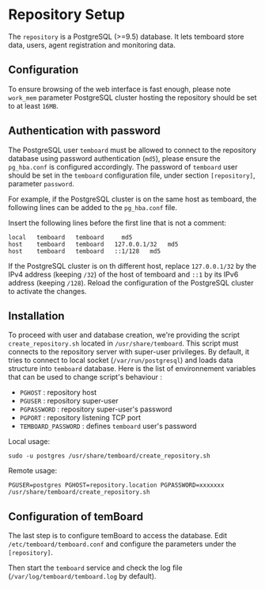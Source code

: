 <h1>Repository Setup</h1>

The `repository` is a PostgreSQL (>=9.5) database. It lets temboard store data, users, agent registration and monitoring data.

## Configuration

To ensure browsing of the web interface is fast enough, please note `work_mem` parameter PostgreSQL cluster hosting the repository should be set to at least `16MB`.

## Authentication with password

The PostgreSQL user `temboard` must be allowed to connect to the repository database using password authentication (`md5`), please ensure the `pg_hba.conf` is configured accordingly. The password of `temboard` user should be set in the `temboard` configuration file, under section `[repository]`, parameter `password`.

For example, if the PostgreSQL cluster is on the same host as temboard, the following lines can be added to the `pg_hba.conf` file.

Insert the following lines before the first line that is not a comment:

```
local   temboard   temboard     md5
host    temboard   temboard   127.0.0.1/32   md5
host    temboard   temboard   ::1/128   md5
```

If the PostgreSQL cluster is on th different host, replace `127.0.0.1/32` by the IPv4 address (keeping `/32`) of the host of temboard and `::1` by its IPv6 address (keeping `/128`). Reload the configuration of the PostgreSQL cluster to activate the changes.

## Installation

To proceed with user and database creation, we're providing the script `create_repository.sh` located in `/usr/share/temboard`. This script must connects to the repository server with super-user privileges. By default, it tries to connect to local socket (`/var/run/postgresql`) and loads data structure into `temboard` database. Here is the list of environnement variables that can be used to change script's behaviour :

- `PGHOST` : repository host
- `PGUSER` : repository super-user
- `PGPASSWORD` : repository super-user's password
- `PGPORT` : repository listening TCP port
- `TEMBOARD_PASSWORD` : defines `temboard` user's password


Local usage:
```
sudo -u postgres /usr/share/temboard/create_repository.sh
```

Remote usage:
```
PGUSER=postgres PGHOST=repository.location PGPASSWORD=xxxxxxx /usr/share/temboard/create_repository.sh
```

## Configuration of temBoard

The last step is to configure temBoard to access the database. Edit `/etc/temboard/temboard.conf` and configure the parameters under the `[repository]`.

Then start the `temboard` service and check the log file (`/var/log/temboard/temboard.log` by default).
